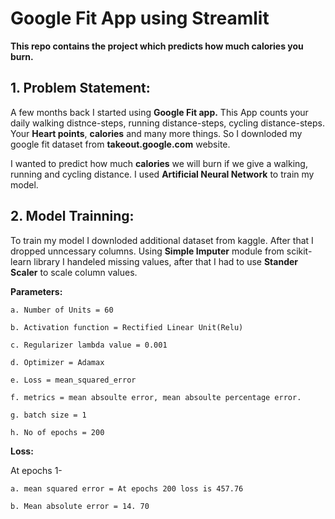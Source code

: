 # Google Fit App using **Streamlit**

**This repo contains the project which predicts how much calories you burn.**

## 1. Problem Statement: 
A few months back I started using **Google Fit app.** This App counts your daily walking distnce-steps, running distance-steps, cycling distance-steps.
Your **Heart points**, **calories** and many more things. So I downloded my google fit dataset from **takeout.google.com** website.

I wanted to predict how much **calories** we will burn if we give a walking, running and cycling distance.
I used **Artificial Neural Network** to train my model.

## 2. Model Trainning:
To train my model I downloded additional dataset from kaggle. After that I dropped unncessary columns. 
Using **Simple Imputer** module from scikit-learn library I handeled missing values, after that I had to use **Stander Scaler** to scale column values.

**Parameters:**

    a. Number of Units = 60
  
    b. Activation function = Rectified Linear Unit(Relu)
    
    c. Regularizer lambda value = 0.001
    
    d. Optimizer = Adamax
    
    e. Loss = mean_squared_error
    
    f. metrics = mean absoulte error, mean absoulte percentage error.
    
    g. batch size = 1
    
    h. No of epochs = 200
    
   
**Loss:**

At epochs 1-

    a. mean squared error = At epochs 200 loss is 457.76
    
    b. Mean absolute error = 14. 70





